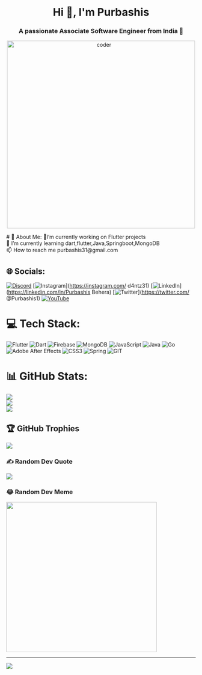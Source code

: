 <h1 align="center">Hi 👋, I'm Purbashis</h1>
<h3 align="center">A passionate Associate Software Engineer from India 🚀</h3>

<p align="center">
  <img alt="coder" width="500" src="https://c.tenor.com/3klZkDif0nsAAAAd/gaming-gif.gif">
</p>
# 💫 About Me:
🔭I’m currently working on Flutter projects<br>🌱 I’m currently learning dart,flutter,Java,Springboot,MongoDB<br>📫 How to reach me purbashis31@gmail.com


## 🌐 Socials:
[![Discord](https://img.shields.io/badge/Discord-%237289DA.svg?logo=discord&logoColor=white)](https://discord.gg/d4ntz) [![Instagram](https://img.shields.io/badge/Instagram-%23E4405F.svg?logo=Instagram&logoColor=white)](https://instagram.com/ d4ntz31) [![LinkedIn](https://img.shields.io/badge/LinkedIn-%230077B5.svg?logo=linkedin&logoColor=white)](https://linkedin.com/in/Purbashis Behera) [![Twitter](https://img.shields.io/badge/Twitter-%231DA1F2.svg?logo=Twitter&logoColor=white)](https://twitter.com/ @Purbashis1) [![YouTube](https://img.shields.io/badge/YouTube-%23FF0000.svg?logo=YouTube&logoColor=white)](https://youtube.com/@@D4ntZ) 

# 💻 Tech Stack:
![Flutter](https://img.shields.io/badge/Flutter-%2302569B.svg?style=for-the-badge&logo=Flutter&logoColor=white) ![Dart](https://img.shields.io/badge/dart-%230175C2.svg?style=for-the-badge&logo=dart&logoColor=white) ![Firebase](https://img.shields.io/badge/firebase-%23039BE5.svg?style=for-the-badge&logo=firebase) ![MongoDB](https://img.shields.io/badge/MongoDB-%234ea94b.svg?style=for-the-badge&logo=mongodb&logoColor=white) ![JavaScript](https://img.shields.io/badge/javascript-%23323330.svg?style=for-the-badge&logo=javascript&logoColor=%23F7DF1E) ![Java](https://img.shields.io/badge/java-%23ED8B00.svg?style=for-the-badge&logo=openjdk&logoColor=white) ![Go](https://img.shields.io/badge/go-%2300ADD8.svg?style=for-the-badge&logo=go&logoColor=white) ![Adobe After Effects](https://img.shields.io/badge/Adobe%20After%20Effects-9999FF.svg?style=for-the-badge&logo=Adobe%20After%20Effects&logoColor=white) ![CSS3](https://img.shields.io/badge/css3-%231572B6.svg?style=for-the-badge&logo=css3&logoColor=white) ![Spring](https://img.shields.io/badge/spring-%236DB33F.svg?style=for-the-badge&logo=spring&logoColor=white) ![GIT](https://img.shields.io/badge/Git-fc6d26?style=for-the-badge&logo=git&logoColor=white) 
# 📊 GitHub Stats:
![](https://github-readme-stats.vercel.app/api?username=purbashis&theme=tokyonight&hide_border=false&include_all_commits=true&count_private=true)<br/>
![](https://github-readme-streak-stats.herokuapp.com/?user=purbashis&theme=tokyonight&hide_border=false)<br/>
![](https://github-readme-stats.vercel.app/api/top-langs/?username=purbashis&theme=tokyonight&hide_border=false&include_all_commits=true&count_private=true&layout=compact)

## 🏆 GitHub Trophies
![](https://github-profile-trophy.vercel.app/?username=purbashis&theme=dracula&no-frame=true&no-bg=false&margin-w=4)

### ✍️ Random Dev Quote
![](https://quotes-github-readme.vercel.app/api?type=vetical&theme=tokyonight)

### 😂 Random Dev Meme
<img src='https://randommeme-five.vercel.app/' style="height: 400px;"/>

---
[![](https://visitcount.itsvg.in/api?id=purbashis&icon=8&color=12)](https://visitcount.itsvg.in)

<!-- Proudly created with GPRM ( https://gprm.itsvg.in ) -->
